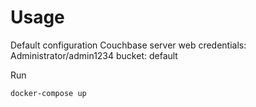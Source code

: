 # Usage
Default configuration
Couchbase server web credentials: 
  Administrator/admin1234
bucket: 
default

Run 

```docker-compose up```
